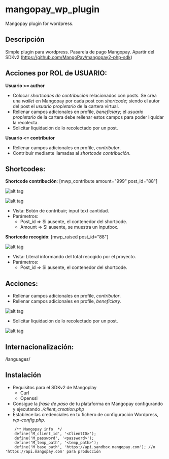 mangopay_wp_plugin
==================

Mangopay plugin for wordpress.

Descripción 
--------------
Simple plugin para wordpress. Pasarela de pago Mangopay. Apartir del SDKv2 (https://github.com/MangoPay/mangopay2-php-sdk)

Acciones por ROL de USUARIO:
--------------
**Usuario >= author**
- Colocar *shortcodes de contribución* relacionados con posts. Se crea una *wallet* en Mangopay por cada post con *shortcode*; siendo el autor del post el *usuario propietario* de la cartera virtual.
- Rellenar campos adicionales en profile, *beneficiary*; el *usuario propietario* de la cartera debe rellenar estos campos para poder liquidar la recolecta.
- Solicitar liquidación de lo recolectado por un post.

**Usuario <= contributor**
- Rellenar campos adicionales en profile, *contributor*.
- Contribuir mediante llamadas al *shortcode contribución*.

Shortcodes:
--------------
**Shortcode contribución**: [mwp_contribute amount="999" post_id="88"] 

![alt tag](https://raw.github.com/aleph1888/mangopay_wp_plugin/master/images/contribute_shortcode_0.jpg)

![alt tag](https://raw.github.com/aleph1888/mangopay_wp_plugin/master/images/contribute_shortcode_1.jpg)

- Vista: Botón de contribuir; input text cantidad.
- Parámetros:
	* Post_id => Si ausente, el contenedor del shortcode.
	* Amount => Si ausente, se muestra un inputbox.

**Shortcode recogido**: [mwp_raised post_id="88"] 

![alt tag](https://raw.github.com/aleph1888/mangopay_wp_plugin/master/images/raised_shortcode.jpg)

- Vista: Literal informando del total recogido por el proyecto. 
- Parámetros:
	* Post_id => Si ausente, el contenedor del shortcode.

Acciones:
--------------
- Rellenar campos adicionales en profile, *contributor*.
- Rellenar campos adicionales en profile, *beneficiary*.

![alt tag](https://raw.github.com/aleph1888/mangopay_wp_plugin/master/images/Profile-fields.jpg)

- Solicitar liquidación de lo recolectado por un post.

![alt tag](https://raw.github.com/aleph1888/mangopay_wp_plugin/master/images/Post-fields.jpg)

Internacionalización: 
--------------
/languages/

Instalación
--------------
- Requisitos para el SDKv2 de Mangoplay
	* Curl
	* Openssl
- Consigue la *frase de paso* de tu plataforma en Mangopay configurando y ejecutando *./client_creation.php*
- Establece las credenciales en tu fichero de configuración Wordpress, *wp-config.php*.
```
    /** Mangopay info  */
    define('M_client_id', '<ClientID>');
    define('M_password', '<password>');
    define('M_temp_path', '<temp_path>');
    define('M_base_path', 'https://api.sandbox.mangopay.com'); //o 'https://api.mangopay.com' para producción
```


